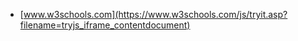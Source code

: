 * [www.w3schools.com](https://www.w3schools.com/js/tryit.asp?filename=tryjs_iframe_contentdocument)
